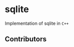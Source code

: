 # sqlite
Implementation of sqlite in `C++`


## Contributors
<!-- readme: contributors -start -->

<!-- readme: contributors -end -->